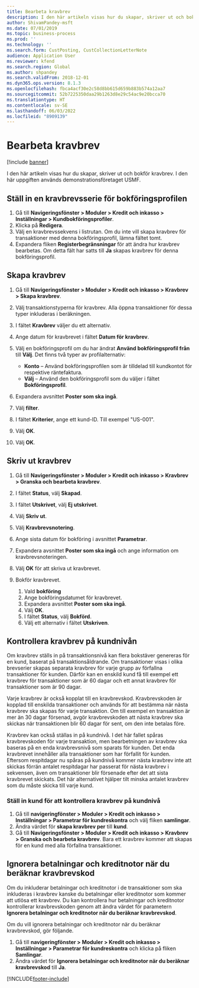 ```yaml
---
title: Bearbeta kravbrev
description: I den här artikeln visas hur du skapar, skriver ut och bokför kravbrev.
author: ShivamPandey-msft
ms.date: 07/01/2019
ms.topic: business-process
ms.prod: ''
ms.technology: ''
ms.search.form: CustPosting, CustCollectionLetterNote
audience: Application User
ms.reviewer: kfend
ms.search.region: Global
ms.author: shpandey
ms.search.validFrom: 2018-12-01
ms.dyn365.ops.version: 8.1.3
ms.openlocfilehash: fbca4acf30e2c58d8bb615d659b883b574a12aa7
ms.sourcegitcommit: 52b7225350daa29b1263d8e29c54ac9e20bcca70
ms.translationtype: HT
ms.contentlocale: sv-SE
ms.lasthandoff: 06/03/2022
ms.locfileid: "8909139"
---
```

# <a name="process-collection-letters"></a>Bearbeta kravbrev

[!include [banner](../../includes/banner.md)]

I den här artikeln visas hur du skapar, skriver ut och bokför kravbrev. I den här uppgiften används demonstrationsföretaget USMF.

## <a name="set-up-a-collection-letter-sequence-on-the-posting-profile"></a>Ställ in en kravbrevsserie för bokföringsprofilen
1. Gå till **Navigeringsfönster > Moduler > Kredit och inkasso > Inställningar > Kundbokföringsprofiler**.
2. Klicka på **Redigera**.
3. Välj en kravbrevssekvens i listrutan. Om du inte vill skapa kravbrev för transaktioner med denna bokföringsprofil, lämna fältet tomt.  
4. Expandera fliken **Registerbegränsningar** för att ändra hur kravbrev bearbetas. Om detta fält har satts till **Ja** skapas kravbrev för denna bokföringsprofil.  

## <a name="create-collection-letters"></a>Skapa kravbrev
1. Gå till **Navigeringsfönster > Moduler > Kredit och inkasso > Kravbrev > Skapa kravbrev**.
2. Välj transaktionstyperna för kravbrev. Alla öppna transaktioner för dessa typer inkluderas i beräkningen.  
3. I fältet **Kravbrev** väljer du ett alternativ.
4. Ange datum för kravbrevet i fältet **Datum för kravbrev**.
5. Välj en bokföringsprofil om du har ändrat **Använd bokföringsprofil från** till **Välj**. Det finns två typer av profilalternativ:   

   - **Konto** – Använd bokföringsprofilen som är tilldelad till kundkontot för respektive räntefaktura.   
   - **Välj** – Använd den bokföringsprofil som du väljer i fältet **Bokföringsprofil**.  

6. Expandera avsnittet **Poster som ska ingå**.
7. Välj **filter**.
8. I fältet **Kriterier**, ange ett kund-ID. Till exempel "US-001".
9. Välj **OK**.
10. Välj **OK**.

## <a name="print-collection-letters"></a>Skriv ut kravbrev
1. Gå till **Navigeringsfönster > Moduler > Kredit och inkasso > Kravbrev > Granska och bearbeta kravbrev**.
2. I fältet **Status**, välj **Skapad**.
3. I fältet **Utskrivet**, välj **Ej utskrivet**.
4. Välj **Skriv ut**.
5. Välj **Kravbrevsnotering**.
6. Ange sista datum för bokföring i avsnittet **Parametrar**.
7. Expandera avsnittet **Poster som ska ingå** och ange information om kravbrevsnoteringen.
8. Välj **OK** för att skriva ut kravbrevet.
9. Bokför kravbrevet.

    1. Vald **bokföring**
    1. Ange bokföringsdatumet för kravbrevet.
    1. Expandera avsnittet **Poster som ska ingå**.
    1. Välj **OK**.
    1. I fältet **Status**, välj **Bokförd**.
    1. Välj ett alternativ i fältet **Utskriven**.

## <a name="control-collection-letters-at-the-customer-level"></a>Kontrollera kravbrev på kundnivån
Om kravbrev ställs in på transaktionsnivå kan flera bokstäver genereras för en kund, baserat på transaktionsåldrande. Om transaktioner visas i olika brevserier skapas separata kravbrev för varje grupp av förfallna transaktioner för kunden. Därför kan en enskild kund få till exempel ett kravbrev för transaktioner som är 60 dagar och ett annat kravbrev för transaktioner som är 90 dagar. 

Varje kravbrev är också kopplat till en kravbrevskod. Kravbrevskoden är kopplad till enskilda transaktioner och används för att bestämma när nästa kravbrev ska skapas för varje transaktion. Om till exempel en transaktion är mer än 30 dagar försenad, avgör kravbrevskoden att nästa kravbrev ska skickas när transaktionen blir 60 dagar för sent, om den inte betalas före. 

Kravbrev kan också ställas in på kundnivå. I det här fallet spåras kravbrevskoden för varje transaktion, men bearbetningen av kravbrev ska baseras på en enda kravbrevsnivå som sparats för kunden. Det enda kravbrevet innehåller alla transaktioner som har förfallit för kunden. Eftersom respitdagar nu spåras på kundnivå kommer nästa kravbrev inte att skickas förrän antalet respitdagar har passerat för nästa kravbrev i sekvensen, även om transaktioner blir försenade efter det att sista kravbrevet skickats. Det här alternativet hjälper tilt minska antalet kravbrev som du måste skicka till varje kund.

### <a name="set-up-the-customer-to-control-collection-letters-at-the-customer-level"></a>Ställ in kund för att kontrollera kravbrev på kundnivå
1.  Gå till **navigeringfönster > Moduler > Kredit och inkasso > Inställningar > Parametrar för kundreskontra** och välj fliken **samlingar**. 
2.  Ändra värdet för **skapa kravbrev per** till **kund**. 
3.  Gå till **Navigeringsfönster > Moduler > Kredit och inkasso > Kravbrev > Granska och bearbeta kravbrev**. Bara ett kravbrev kommer att skapas för en kund med alla förfallna transaktioner.

## <a name="ignore-payments-and-credit-memos-when-calculating-the-collection-letter-code"></a>Ignorera betalningar och kreditnotor när du beräknar kravbrevskod
Om du inkluderar betalningar och kreditnotor i de transaktioner som ska inkluderas i kravbrev kanske du betalningar eller kreditnotor som kommer att utlösa ett kravbrev. Du kan kontrollera hur betalningar och kreditnotor kontrollerar kravbrevskoden genom att ändra värdet för parametern **Ignorera betalningar och kreditnotor när du beräknar kravbrevskod**. 

Om du vill ignorera betalningar och kreditnotor när du beräknar kravbrevskod, gör följande.

1. Gå till **navigeringfönster > Moduler > Kredit och inkasso > Inställningar > Parametrar för kundreskontra** och klicka på fliken **Samlingar**. 
2. Ändra värdet för **Ignorera betalningar och kreditnotor när du beräknar kravbrevskod** till **Ja**.


[!INCLUDE[footer-include](../../../includes/footer-banner.md)]
